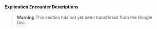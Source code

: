 #### Exploration Encounter Descriptions

> **Warning**
> This section has not yet been transferred from the Google Doc.
